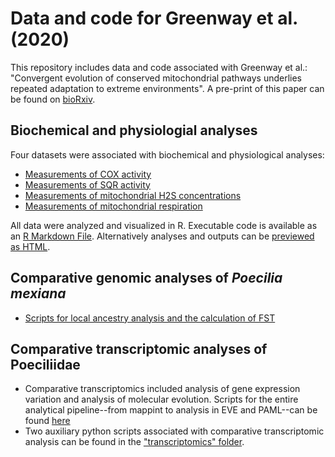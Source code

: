 # Data and code for Greenway et al. (2020)
This repository includes data and code associated with Greenway et al.: "Convergent evolution of conserved mitochondrial pathways underlies repeated adaptation to extreme environments". A pre-print of this paper can be found on [bioRxiv](https://www.biorxiv.org/content/10.1101/2020.02.24.959916v2).

## Biochemical and physiologial analyses
Four datasets were associated with biochemical and physiological analyses:
- [Measurements of COX activity](https://github.com/michitobler/convergent_h2s_evolution/blob/master/physiology/cox_data_final.csv)
- [Measurements of SQR activity](https://github.com/michitobler/convergent_h2s_evolution/blob/master/physiology//SQRactivity.csv)
- [Measurements of mitochondrial H2S concentrations](https://github.com/michitobler/convergent_h2s_evolution/blob/master/physiology/mitoA_data.csv)
- [Measurements of mitochondrial respiration](https://github.com/michitobler/convergent_h2s_evolution/blob/master/physiology/mitochondrialrespiration.csv)

All data were analyzed and visualized in R. Executable code is available as an [R Markdown File](https://github.com/michitobler/convergent_h2s_evolution/blob/master/physiology/greenway_etal_analyses2.Rmd). Alternatively analyses and outputs can be [previewed as HTML](https://rawcdn.githack.com/michitobler/convergent_h2s_evolution/e804d3029742b6ae325ca7838299a546378b5220/physiology/greenway_etal_analyses2.html). 

## Comparative genomic analyses of *Poecilia mexiana*
- [Scripts for local ancestry analysis and the calculation of FST](https://github.com/michitobler/convergent_h2s_evolution/blob/master/fst_saguaro.md)

## Comparative transcriptomic analyses of Poeciliidae
- Comparative transcriptomics included analysis of gene expression variation and analysis of molecular evolution. Scripts for the entire analytical pipeline--from mappint to analysis in EVE and PAML--can be found [here](https://github.com/michitobler/convergent_h2s_evolution/blob/master/transcriptomics/mapping_to_EVE.txt)
- Two auxiliary python scripts associated with comparative transcriptomic analysis can be found in the ["transcriptomics" folder](https://github.com/michitobler/convergent_h2s_evolution/tree/master/transcriptomics).
